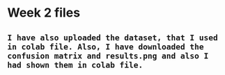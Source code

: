 # Week 2 files

## `I have also uploaded the dataset, that I used in colab file. Also, I have downloaded the confusion matrix and results.png and also I had shown them in colab file.`
